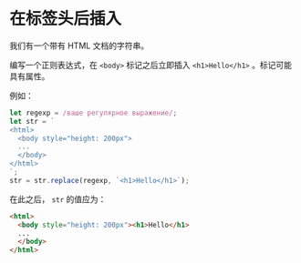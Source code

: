 # 在标签头后插入

我们有一个带有 HTML 文档的字符串。

编写一个正则表达式，在 `<body>` 标记之后立即插入 `<h1>Hello</h1>` 。标记可能具有属性。

例如：

```js
let regexp = /ваше регулярное выражение/;
let str = `
<html>
  <body style="height: 200px">
  ...
  </body>
</html>
`;
str = str.replace(regexp, `<h1>Hello</h1>`);
```

在此之后， `str` 的值应为：
```html
<html>
  <body style="height: 200px"><h1>Hello</h1>
  ...
  </body>
</html>
```